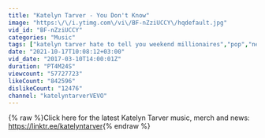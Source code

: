 ```yaml
---
title: "Katelyn Tarver - You Don't Know"
image: "https:\/\/i.ytimg.com\/vi\/BF-nZziUCCY\/hqdefault.jpg"
vid_id: "BF-nZziUCCY"
categories: "Music"
tags: ["katelyn tarver hate to tell you weekend millionaires","pop","new video"]
date: "2021-10-17T10:08:12+03:00"
vid_date: "2017-03-10T14:00:01Z"
duration: "PT4M24S"
viewcount: "57727723"
likeCount: "842596"
dislikeCount: "12476"
channel: "katelyntarverVEVO"
---
```

{% raw %}Click here for the latest Katelyn Tarver music, merch and news: <a rel="nofollow" target="blank" href="https://linktr.ee/katelyntarver">https://linktr.ee/katelyntarver</a>{% endraw %}
